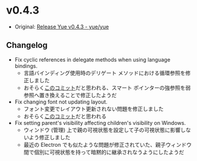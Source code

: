 # v0.4.3

* Original: [Release Yue v0.4.3 - yue/yue](https://github.com/yue/yue/releases/tag/v0.4.3)

## Changelog

* Fix cyclic references in delegate methods when using language bindings.
  * 言語バインディング使用時のデリゲート メソッドにおける循環参照を修正しました
  * おそらく[このコミット](https://github.com/yue/yue/commit/c58bbde55ec5efd641eea46cba2f9116f48b6d0f)だと思われる、スマート ポインターの強参照を弱参照へ置き換えることで修正したようだ
* Fix changing font not updating layout.
  * フォント変更でレイアウト更新されない問題を修正しました
  * おそらく[このコミット](https://github.com/yue/yue/commit/c58bbde55ec5efd641eea46cba2f9116f48b6d0f)だと思われる
* Fix setting parent's visibility affecting children's visibility on Windows.
  * ウィンドウ (管理) 上で親の可視状態を設定して子の可視状態に影響しないよう修正しました
  * 最近の Electron でも似たような問題が修正されていた、親子ウィンドウ間で個別に可視状態を持って暗黙的に継承されなうようにしたようだ
